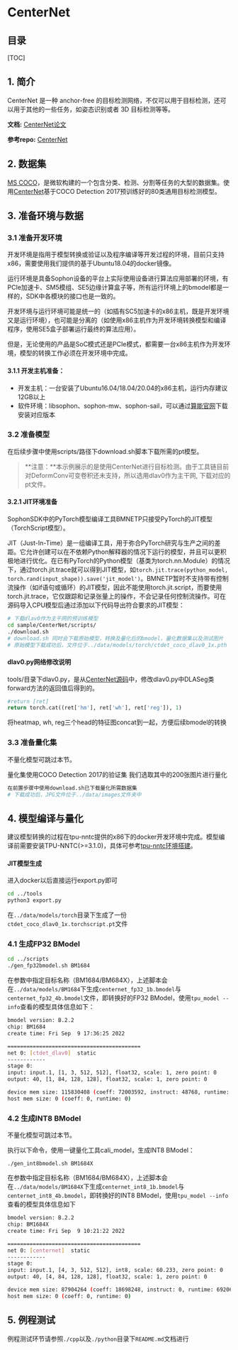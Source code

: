 # CenterNet

## 目录

[TOC]

## 1. 简介

CenterNet 是一种 anchor-free 的目标检测网络，不仅可以用于目标检测，还可以用于其他的一些任务，如姿态识别或者 3D 目标检测等等。

**文档:** [CenterNet论文](https://arxiv.org/pdf/1904.07850.pdf)

**参考repo:** [CenterNet](https://github.com/xingyizhou/CenterNet)



## 2. 数据集

[MS COCO](http://cocodataset.org/#home)，是微软构建的一个包含分类、检测、分割等任务的大型的数据集。使用[CenterNet](https://github.com/xingyizhou/CenterNet)基于COCO Detection 2017预训练好的80类通用目标检测模型。

## 3. 准备环境与数据


### 3.1 准备开发环境

开发环境是指用于模型转换或验证以及程序编译等开发过程的环境，目前只支持x86，需要使用我们提供的基于Ubuntu18.04的docker镜像。

运行环境是具备Sophon设备的平台上实际使用设备进行算法应用部署的环境，有PCIe加速卡、SM5模组、SE5边缘计算盒子等，所有运行环境上的bmodel都是一样的，SDK中各模块的接口也是一致的。

开发环境与运行环境可能是统一的（如插有SC5加速卡的x86主机，既是开发环境又是运行环境），也可能是分离的（如使用x86主机作为开发环境转换模型和编译程序，使用SE5盒子部署运行最终的算法应用）。

但是，无论使用的产品是SoC模式还是PCIe模式，都需要一台x86主机作为开发环境，模型的转换工作必须在开发环境中完成。

#### 3.1.1 开发主机准备：

- 开发主机：一台安装了Ubuntu16.04/18.04/20.04的x86主机，运行内存建议12GB以上
- 软件环境：libsophon、sophon-mw、sophon-sail，可以通过[算能官网](https://developer.sophgo.com/site/index/material/21/all.html)下载安装对应版本

### 3.2 准备模型

在后续步骤中使用scripts/路径下download.sh脚本下载所需的pt模型。

> **注意：**本示例展示的是使用CenterNet进行目标检测。由于工具链目前对DeformConv可变卷积还未支持，所以选用dlav0作为主干网, 下载对应的pt文件。



#### 3.2.1 JIT环境准备
SophonSDK中的PyTorch模型编译工具BMNETP只接受PyTorch的JIT模型（TorchScript模型）。

JIT（Just-In-Time）是一组编译工具，用于弥合PyTorch研究与生产之间的差距。它允许创建可以在不依赖Python解释器的情况下运行的模型，并且可以更积极地进行优化。在已有PyTorch的Python模型（基类为torch.nn.Module）的情况下，通过torch.jit.trace就可以得到JIT模型，如`torch.jit.trace(python_model, torch.rand(input_shape)).save('jit_model')`。BMNETP暂时不支持带有控制流操作（如if语句或循环）的JIT模型，因此不能使用torch.jit.script，而要使用torch.jit.trace，它仅跟踪和记录张量上的操作，不会记录任何控制流操作。可在源码导入CPU模型后通过添加以下代码导出符合要求的JIT模型：

```bash
# 下载dlav0作为主干网的预训练模型
cd sample/CenterNet/scripts/
./download.sh
# download.sh 同时会下载原始模型，转换及量化后的bmodel，量化数据集以及测试图片
# 原始模型下载成功后，文件位于../data/models/torch/ctdet_coco_dlav0_1x.pth
```

#### dlav0.py网络修改说明
tools/目录下dlav0.py，是从[CenterNet源码](https://github.com/xingyizhou/CenterNet)中，修改dlav0.py中DLASeg类forward方法的返回值后得到的。
```python
#return [ret]
return torch.cat((ret['hm'], ret['wh'], ret['reg']), 1) 
```
将heatmap, wh, reg三个head的特征图concat到一起，方便后续bmodel的转换


### 3.3 准备量化集

不量化模型可跳过本节。

量化集使用COCO Detection 2017的验证集
我们选取其中的200张图片进行量化

```bash
在前置步骤中使用download.sh已下载量化所需数据集
# 下载成功后，JPG文件位于../data/images文件夹中
```


## 4. 模型编译与量化

建议模型转换的过程在tpu-nntc提供的x86下的docker开发环境中完成。模型编译前需要安装TPU-NNTC(>=3.1.0)，具体可参考[tpu-nntc环境搭建](../docs/Environment_Install_Guide.md#1-tpu-nntc环境搭建)。

#### JIT模型生成
进入docker以后直接运行export.py即可
```bash
cd ../tools
python3 export.py
```
在`../data/models/torch`目录下生成了一份`ctdet_coco_dlav0_1x.torchscript.pt`文件

### 4.1 生成FP32 BModel

```bash
cd ../scripts
./gen_fp32bmodel.sh BM1684
```

在参数中指定目标名称（BM1684/BM684X），上述脚本会在`../data/models/BM1684`下生成`centernet_fp32_1b.bmodel`与`centernet_fp32_4b.bmodel`文件，即转换好的FP32 BModel，使用`tpu_model --info`查看的模型具体信息如下：

```bash
bmodel version: B.2.2
chip: BM1684
create time: Fri Sep  9 17:36:25 2022

==========================================
net 0: [ctdet_dlav0]  static
------------
stage 0:
input: input.1, [1, 3, 512, 512], float32, scale: 1, zero point: 0
output: 40, [1, 84, 128, 128], float32, scale: 1, zero point: 0

device mem size: 115830408 (coeff: 72003592, instruct: 48768, runtime: 43778048)
host mem size: 0 (coeff: 0, runtime: 0)
```

### 4.2 生成INT8 BModel

不量化模型可跳过本节。


执行以下命令，使用一键量化工具cali_model，生成INT8 BModel：

```shell
./gen_int8bmodel.sh BM1684X
```
在参数中指定目标名称（BM1684/BM684X），上述脚本会在`../data/models/BM1684X`下生成`centernet_int8_1b.bmodel`与`centernet_int8_4b.bmodel`，即转换好的INT8 BModel，使用`tpu_model --info`查看的模型具体信息如下


```bash
bmodel version: B.2.2
chip: BM1684X
create time: Fri Sep  9 10:21:22 2022

==========================================
net 0: [centernet]  static
------------
stage 0:
input: input.1, [4, 3, 512, 512], int8, scale: 60.233, zero point: 0
output: 40, [4, 84, 128, 128], float32, scale: 1, zero point: 0

device mem size: 87904264 (coeff: 18698248, instruct: 0, runtime: 69206016)
host mem size: 0 (coeff: 0, runtime: 0)
```

## 5. 例程测试

例程测试环节请参照`./cpp`以及`./python`目录下`README.md`文档进行

